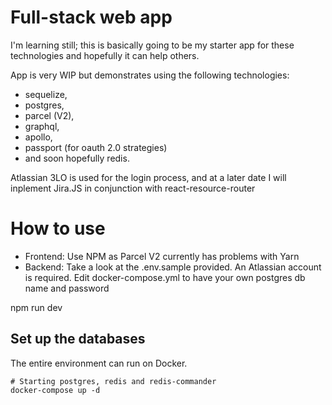 # Full-stack web app 
I'm learning still; this is basically going to be my starter app for these technologies and hopefully it can help others.

App is very WIP but demonstrates using the following technologies: 
- sequelize, 
- postgres, 
- parcel (V2), 
- graphql, 
- apollo, 
- passport (for oauth 2.0 strategies) 
- and soon hopefully redis.

Atlassian 3LO is used for the login process, and at a later date I will inplement Jira.JS in conjunction with react-resource-router

# How to use
- Frontend: Use NPM as Parcel V2 currently has problems with Yarn
- Backend: 
 Take a look at the .env.sample provided. An Atlassian account is required.
 Edit docker-compose.yml to have your own postgres db name and password
 
 npm run dev

## Set up the databases

The entire environment can run on Docker.
```
# Starting postgres, redis and redis-commander
docker-compose up -d
```
